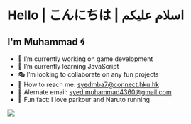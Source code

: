 # Hello | こんにちは | اسلام عليكم

<!--
**syedmba/syedmba** is a ✨ _special_ ✨ repository because its `README.md` (this file) appears on your GitHub profile.

Here are some ideas to get you started:

- 🔭 I’m currently working on ...
- 🌱 I’m currently learning ...
- 👯 I’m looking to collaborate on ...
- 🤔 I’m looking for help with ...
- 💬 Ask me about ...
- 📫 How to reach me: ...
- 😄 Pronouns: ...
- ⚡ Fun fact: ...
-->

## I'm Muhammad 🌀

- 🧩 I’m currently working on game development
- 🏹 I’m currently learning JavaScript
- 🎭 I’m looking to collaborate on any fun projects
- 🔮 How to reach me: [syedmba7@connect.hku.hk](mailto:syedmba7@connect.hku.hk)
- 🔭 Alernate email: [syed.muhammad4360@gmail.com](mailto:syed.muhammad4360@gmail.com)
- 🍭 Fun fact: I love parkour and Naruto running

<a href="https://github.com/syedmba7#gh-dark-mode-only">
  <img src="https://images3.alphacoders.com/704/thumb-1920-704387.png"/>
</a>

<!--<a href="https://github.com/syedmba7#gh-light-mode-only">
  <img src="https://www.teahub.io/photos/full/172-1727218_shiina-mayuri-steins-mayuri-shiina-steins-gate.jpg"/>
</a>-->
